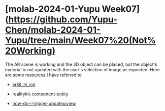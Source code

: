 #  [molab-2024-01-Yupu Week07](https://github.com/Yupu-Chen/molab-2024-01-Yupu/tree/main/Week07%20(Not%20Working)

The AR scene is working and the 3D object can be placed, but the object's material is not updated with the user's selection of image as expected. Here are some resources I have referred to

- [arkit_in_ios](https://developer.apple.com/documentation/arkit/arkit_in_ios/environmental_analysis/placing_objects_and_handling_3d_interaction)

- [realitykit-component-entity](https://maxxfrazer.medium.com/realitykit-component-entity-bc59acb60728)

- [how-do-i-trigger-updateuiview](https://stackoverflow.com/questions/65461516/how-do-i-trigger-updateuiview-of-a-uiviewrepresentable)
